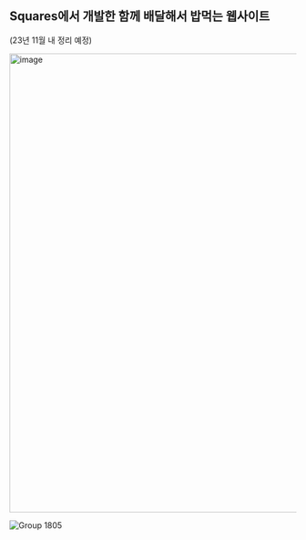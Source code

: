 ## Squares에서 개발한 함께 배달해서 밥먹는 웹사이트

(23년 11월 내 정리 예정)

<img width="805" alt="image" src="https://github.com/keinn51/bae-duo/assets/79993356/a991eb4a-9ec8-4945-afd6-98af16c8e82b">

![Group 1805](https://github.com/keinn51/bae-duo/assets/79993356/a95f89ef-e16e-44e6-9773-a7a92aeb5b7c)
